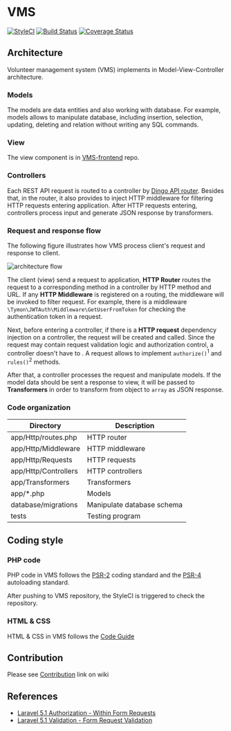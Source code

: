# VMS

[![StyleCI](https://styleci.io/repos/38728555/shield)](https://styleci.io/repos/38728555)
[![Build Status](https://travis-ci.org/OpenISDM/VMS.svg)](https://travis-ci.org/OpenISDM/VMS)
[![Coverage Status](https://coveralls.io/repos/OpenISDM/VMS/badge.svg?branch=develop&service=github)](https://coveralls.io/github/OpenISDM/VMS?branch=develop)


## Architecture

Volunteer management system (VMS) implements in Model-View-Controller architecture.

### Models
The models are data entities and also working with database. For example, models allows to manipulate database, including insertion, selection, updating, deleting and relation without writing any SQL commands.

### View
The view component is in [VMS-frontend](https://github.com/OpenISDM/VMS-frontend) repo.

### Controllers
Each REST API request is routed to a controller by [Dingo API router](https://github.com/dingo/api/wiki/Creating-API-Endpoints). Besides that, in the router, it also provides to inject HTTP middleware for filtering HTTP requests entering application. After HTTP requests entering, controllers process input and generate JSON response by transformers.

### Request and response flow

The following figure illustrates how VMS process client's request and response to client.

![architecture flow](http://i.imgur.com/iKl32e3.png)

The client (view) send a request to application, **HTTP Router** routes the request to a corresponding method in a controller by HTTP method and URL. If any **HTTP Middleware** is registered on a routing, the middleware will be invoked to filter request. For example, there is a middleware `\Tymon\JWTAuth\Middleware\GetUserFromToken` for checking the authentication token in a request.

Next, before entering a controller, if there is a **HTTP request** dependency injection on a controller, the request will be created and called. Since the request may contain request validation logic and authorization control, a controller doesn't have to . A request allows to implement `authorize()`<sup>1</sup> and `rules()`<sup>2</sup> methods.

After that, a controller processes the request and manipulate models. If the model data should be sent a response to view, it will be passed to **Transformers** in order to transform from object to `array` as JSON response.


### Code organization

| Directory | Description |
|-----------|-------------|
| app/Http/routes.php | HTTP router |
| app/Http/Middleware | HTTP middleware |
| app/Http/Requests | HTTP requests |
| app/Http/Controllers | HTTP controllers |
| app/Transformers | Transformers |
| app/*.php | Models |
| database/migrations | Manipulate database schema |
| tests | Testing program |

## Coding style

### PHP code

PHP code in VMS follows the [PSR-2](http://www.php-fig.org/psr/psr-2/) coding standard and the [PSR-4](http://www.php-fig.org/psr/psr-4/) autoloading standard.

After pushing to VMS repository, the StyleCI is triggered to check the repository.

### HTML & CSS

HTML & CSS in VMS follows the [Code Guide](http://codeguide.co/)   

## Contribution
Please see [Contribution](https://github.com/OpenISDM/VMS/wiki/Contribution) link on wiki

## References
- [Laravel 5.1 Authorization - Within Form  Requests](https://laravel.com/docs/5.1/authorization#within-form-requests)
- [Laravel 5.1 Validation - Form Request Validation](https://laravel.com/docs/5.1/validation#form-request-validation)
